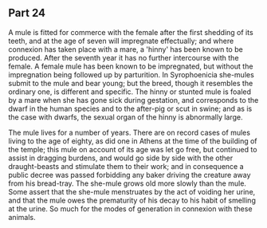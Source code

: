 ## Part 24

A mule is fitted for commerce with the female after the first shedding of its teeth, and at the age of seven will impregnate effectually; and where connexion has taken place with a mare, a 'hinny' has been known to be produced.
After the seventh year it has no further intercourse with the female.
A female mule has been known to be impregnated, but without the impregnation being followed up by parturition.
In Syrophoenicia she-mules submit to the mule and bear young; but the breed, though it resembles the ordinary one, is different and specific.
The hinny or stunted mule is foaled by a mare when she has gone sick during gestation, and corresponds to the dwarf in the human species and to the after-pig or scut in swine; and as is the case with dwarfs, the sexual organ of the hinny is abnormally large.

The mule lives for a number of years.
There are on record cases of mules living to the age of eighty, as did one in Athens at the time of the building of the temple; this mule on account of its age was let go free, but continued to assist in dragging burdens, and would go side by side with the other draught-beasts and stimulate them to their work; and in consequence a public decree was passed forbidding any baker driving the creature away from his bread-tray.
The she-mule grows old more slowly than the mule.
Some assert that the she-mule menstruates by the act of voiding her urine, and that the mule owes the prematurity of his decay to his habit of smelling at the urine.
So much for the modes of generation in connexion with these animals.

